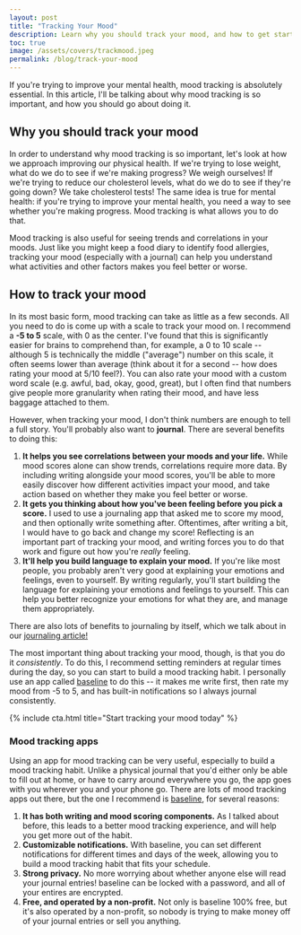```yaml
---
layout: post
title: "Tracking Your Mood"
description: Learn why you should track your mood, and how to get started.
toc: true
image: /assets/covers/trackmood.jpeg
permalink: /blog/track-your-mood
---
```


If you're trying to improve your mental health, mood tracking is absolutely essential. In this article, I'll be talking about why mood tracking is so important, and how you should go about doing it.

## Why you should track your mood

In order to understand why mood tracking is so important, let's look at how we approach improving our physical health. If we're trying to lose weight, what do we do to see if we're making progress? We weigh ourselves! If we're trying to reduce our cholesterol levels, what do we do to see if they're going down? We take cholesterol tests! The same idea is true for mental health: if you're trying to improve your mental health, you need a way to see whether you're making progress. Mood tracking is what allows you to do that.

Mood tracking is also useful for seeing trends and correlations in your moods. Just like you might keep a food diary to identify food allergies, tracking your mood (especially with a journal) can help you understand what activities and other factors makes you feel better or worse. 

## How to track your mood

In its most basic form, mood tracking can take as little as a few seconds. All you need to do is come up with a scale to track your mood on. I recommend a **-5 to 5** scale, with 0 as the center. I've found that this is significantly easier for brains to comprehend than, for example, a 0 to 10 scale -- although 5 is technically the middle ("average") number on this scale, it often seems lower than average (think about it for a second -- how does rating your mood at 5/10 feel?). You can also rate your mood with a custom word scale (e.g. awful, bad, okay, good, great), but I often find that numbers give people more granularity when rating their mood, and have less baggage attached to them.

However, when tracking your mood, I don't think numbers are enough to tell a full story. You'll probably also want to **journal**. There are several benefits to doing this:

1. **It helps you see correlations between your moods and your life.** While mood scores alone can show trends, correlations require more data. By including writing alongside your mood scores, you'll be able to more easily discover how different activities impact your mood, and take action based on whether they make you feel better or worse.
2. **It gets you thinking about how you've been feeling before you pick a score.** I used to use a journaling app that asked me to score my mood, and then optionally write something after. Oftentimes, after writing a bit, I would have to go back and change my score! Reflecting is an important part of tracking your mood, and writing forces you to do that work and figure out how you're *really* feeling.
3. **It'll help you build language to explain your mood.** If you're like most people, you probably aren't very good at explaining your emotions and feelings, even to yourself. By writing regularly, you'll start building the language for explaining your emotions and feelings to yourself. This can help you better recognize your emotions for what they are, and manage them appropriately.

There are also lots of benefits to journaling by itself, which we talk about in our [journaling article!](/blog/journaling-for-mental-health)

The most important thing about tracking your mood, though, is that you do it *consistently*. To do this, I recommend setting reminders at regular times during the day, so you can start to build a mood tracking habit. I personally use an app called [baseline](https://getbaseline.app) to do this -- it makes me write first, then rate my mood from -5 to 5, and has built-in notifications so I always journal consistently.

{% include cta.html title="Start tracking your mood today" %}

### Mood tracking apps

Using an app for mood tracking can be very useful, especially to build a mood tracking habit. Unlike a physical journal that you'd either only be able to fill out at home, or have to carry around everywhere you go, the app goes with you wherever you and your phone go. There are lots of mood tracking apps out there, but the one I recommend is [baseline](https://getbaseline.app), for several reasons:

1. **It has both writing and mood scoring components.** As I talked about before, this leads to a better mood tracking experience, and will help you get more out of the habit.
2. **Customizable notifications.** With baseline, you can set different notifications for different times and days of the week, allowing you to build a mood tracking habit that fits your schedule.
3. **Strong privacy.** No more worrying about whether anyone else will read your journal entries! baseline can be locked with a password, and all of your entires are encrypted.
4. **Free, and operated by a non-profit.** Not only is baseline 100% free, but it's also operated by a non-profit, so nobody is trying to make money off of your journal entries or sell you anything.